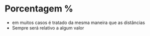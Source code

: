 # Porcentagem %

- em muitos casos é tratado da mesma maneira que as distâncias <length>
- Sempre será relativo a algum valor
